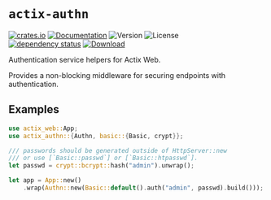 # `actix-authn`

<!-- prettier-ignore-start -->

[![crates.io](https://img.shields.io/crates/v/actix-authn?label=latest)](https://crates.io/crates/actix-authn)
[![Documentation](https://docs.rs/actix-authn/badge.svg?version=0.1.0)](https://docs.rs/actix-authn/0.1.0)
![Version](https://img.shields.io/badge/rustc-1.72+-ab6000.svg)
![License](https://img.shields.io/crates/l/actix-authn.svg)
<br />
[![dependency status](https://deps.rs/crate/actix-authn/0.1.0/status.svg)](https://deps.rs/crate/actix-authn/0.1.0)
[![Download](https://img.shields.io/crates/d/actix-authn.svg)](https://crates.io/crates/actix-authn)

<!-- prettier-ignore-end -->

<!-- cargo-rdme start -->

Authentication service helpers for Actix Web.

Provides a non-blocking middleware for securing endpoints with authentication.

## Examples

```rust
use actix_web::App;
use actix_authn::{Authn, basic::{Basic, crypt}};

/// passwords should be generated outside of HttpServer::new
/// or use [`Basic::passwd`] or [`Basic::htpasswd`].
let passwd = crypt::bcrypt::hash("admin").unwrap();

let app = App::new()
    .wrap(Authn::new(Basic::default().auth("admin", passwd).build()));
```

<!-- cargo-rdme end -->
